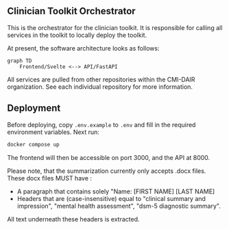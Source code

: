## Clinician Toolkit Orchestrator

This is the orchestrator for the clinician toolkit. It is responsible for
calling all services in the toolkit to locally deploy the toolkit.

At present, the software architecture looks as follows:

```mermaid
graph TD
    Frontend/Svelte <--> API/FastAPI
```

All services are pulled from other repositories within the CMI-DAIR organization. See each individual repository for more information.

## Deployment

Before deploying, copy `.env.example` to `.env` and fill in the required environment variables. Next run:

```bash
docker compose up
```

The frontend will then be accessible on port 3000, and the API at 8000.

Please note, that the summarization currently only accepts .docx files. These
docx files MUST have :

- A paragraph that contains solely "Name: [FIRST NAME] [LAST NAME]
- Headers that are (case-insensitive) equal to "clinical summary and impression", "mental health assessment", "dsm-5 diagnostic summary".

All text underneath these headers is extracted.
